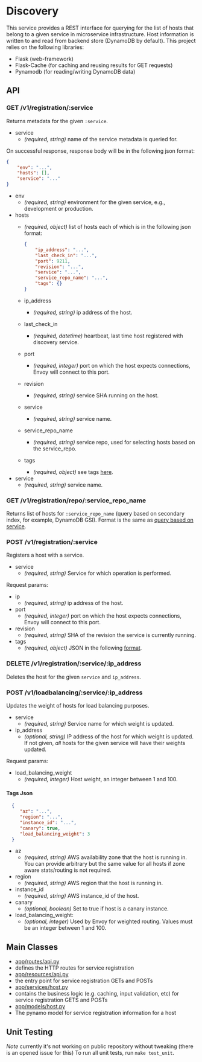 # Discovery

This service provides a REST interface for querying for the list of hosts that belong to a given service in microservice infrastructure.
Host information is written to and read from backend store (DynamoDB by default). This project relies on the following libraries:
* Flask (web-framework)
* Flask-Cache (for caching and reusing results for GET requests)
* Pynamodb (for reading/writing DynamoDB data)

## API
### GET /v1/registration/:service
Returns metadata for the given `:service`.

* service
  * *(required, string)* name of the service metadata is queried for.

On successful response, response body will be in the following json format:
```json
{
    "env": "...",
    "hosts": [],
    "service": "..."
}
```
* env
  * *(required, string)* environment for the given service, e.g., development or production.
* hosts
  * *(required, object)* list of hosts each of which is in the following json format:

    ```json
    {
        "ip_address": "...",
        "last_check_in": "...",
        "port": 9211,
        "revision": "...",
        "service": "...",
        "service_repo_name": "...",
        "tags": {}
    }
    ```
  * ip_address
    * *(required, string)* ip address of the host.
  * last_check_in
    * *(required, datetime)* heartbeat, last time host registered with discovery service.
  * port
    * *(required, integer)* port on which the host expects connections, Envoy will connect to this port.
  * revision
    * *(required, string)* service SHA running on the host.
  * service
    * *(required, string)* service name.
  * service_repo_name
    * *(required, string)* service repo, used for selecting hosts based on the service_repo.
  * tags
    * *(required, object)* see tags [here](#tags-json).
* service
  * *(required, string)* service name.

### GET /v1/registration/repo/:service_repo_name
Returns list of hosts for `:service_repo_name` (query based on secondary index, for example, DynamoDB GSI).
Format is the same as [query based on service](#get-v1registrationservice).

### POST /v1/registration/:service
Registers a host with a service.

* service
  * *(required, string)* Service for which operation is performed.

Request params:
* ip
  * *(required, string)* ip address of the host.
* port
  * *(required, integer)* port on which the host expects connections, Envoy will connect to this port.
* revision
  * *(required, string)* SHA of the revision the service is currently running.
* tags
  * *(required, object)* JSON in the following [format](#tags-json).

### DELETE /v1/registration/:service/:ip_address
Deletes the host for the given `service` and `ip_address`.

### POST /v1/loadbalancing/:service/:ip_address
Updates the weight of hosts for load balancing purposes.

* service
  * *(required, string)* Service name for which weight is updated.
* ip_address
  * *(optional, string)* IP address of the host for which weight is updated.
  If not given, *all* hosts for the given service will have their weights updated.

Request params:
* load_balancing_weight
  * *(required, integer)* Host weight, an integer between 1 and 100.

#### Tags Json
```json
  {
     "az": "...",
     "region": "...",
     "instance_id": "...",
     "canary": true,
     "load_balancing_weight": 3
  }
```

* az
  * *(required, string)* AWS availability zone that the host is running in. You
  can provide arbitrary but the same value for all hosts if zone aware stats/routing
  is not required.
* region
  * *(required, string)* AWS region that the host is running in.
* instance_id
  * *(required, string)* AWS instance_id of the host.
* canary
  * *(optional, boolean)* Set to true if host is a canary instance.
* load_balancing_weight:
  * *(optional, integer)* Used by Envoy for weighted routing. Values must be an integer between 1 and 100.

## Main Classes
- [app/routes/api.py](https://github.com/lyft/discovery/blob/master/app/routes/api.py)
 - defines the HTTP routes for service registration
- [app/resources/api.py](https://github.com/lyft/discovery/blob/master/app/resources/api.py)
 - the entry point for service registration GETs and POSTs
- [app/services/host.py](https://github.com/lyft/discovery/blob/master/app/services/host.py)
 - contains the business logic (e.g. caching, input validation, etc) for service registration GETS and POSTs
- [app/models/host.py](https://github.com/lyft/discovery/blob/master/app/models/host.py)
 - The pynamo model for service registration information for a host

## Unit Testing
*Note* currently it's not working on public repository without tweaking (there is an opened issue for this)
To run all unit tests, run `make test_unit`.
